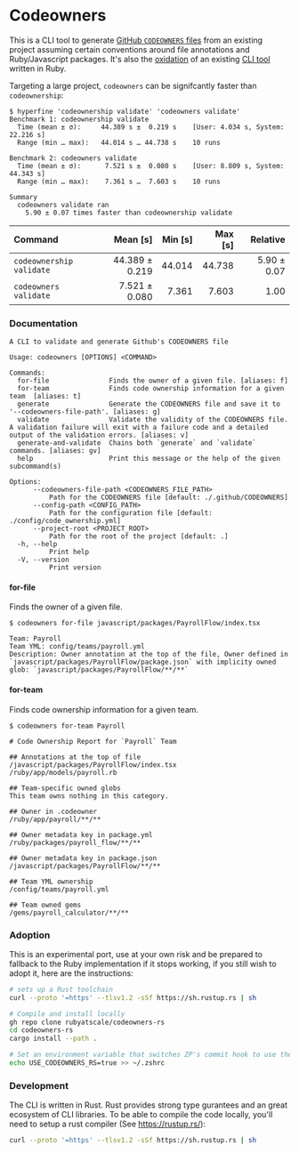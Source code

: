 # Codeowners
This is a CLI tool to generate [GitHub `CODEOWNERS` files](https://docs.github.com/en/repositories/managing-your-repositorys-settings-and-features/customizing-your-repository/about-code-owners) from an existing project assuming certain conventions around file annotations and Ruby/Javascript packages.
It's also the [oxidation](https://wiki.mozilla.org/Oxidation) of an existing [CLI tool](https://github.com/rubyatscale/code_ownership) written in Ruby.

Targeting a large project, `codeowners` can be signifcantly faster than `codeownership`:

``` text
$ hyperfine 'codeownership validate' 'codeowners validate'
Benchmark 1: codeownership validate
  Time (mean ± σ):     44.389 s ±  0.219 s    [User: 4.034 s, System: 22.216 s]
  Range (min … max):   44.014 s … 44.738 s    10 runs

Benchmark 2: codeowners validate
  Time (mean ± σ):      7.521 s ±  0.080 s    [User: 8.809 s, System: 44.343 s]
  Range (min … max):    7.361 s …  7.603 s    10 runs

Summary
  codeowners validate ran
    5.90 ± 0.07 times faster than codeownership validate
```

| Command | Mean [s] | Min [s] | Max [s] | Relative |
|:---|---:|---:|---:|---:|
| `codeownership validate` | 44.389 ± 0.219 | 44.014 | 44.738 | 5.90 ± 0.07 |
| `codeowners validate` | 7.521 ± 0.080 | 7.361 | 7.603 | 1.00 |

### Documentation

```text
A CLI to validate and generate Github's CODEOWNERS file

Usage: codeowners [OPTIONS] <COMMAND>

Commands:
  for-file               Finds the owner of a given file. [aliases: f]
  for-team               Finds code ownership information for a given team  [aliases: t]
  generate               Generate the CODEOWNERS file and save it to '--codeowners-file-path'. [aliases: g]
  validate               Validate the validity of the CODEOWNERS file. A validation failure will exit with a failure code and a detailed output of the validation errors. [aliases: v]
  generate-and-validate  Chains both `generate` and `validate` commands. [aliases: gv]
  help                   Print this message or the help of the given subcommand(s)

Options:
      --codeowners-file-path <CODEOWNERS_FILE_PATH>
          Path for the CODEOWNERS file [default: ./.github/CODEOWNERS]
      --config-path <CONFIG_PATH>
          Path for the configuration file [default: ./config/code_ownership.yml]
      --project-root <PROJECT_ROOT>
          Path for the root of the project [default: .]
  -h, --help
          Print help
  -V, --version
          Print version
```

#### for-file

Finds the owner of a given file.

``` text
$ codeowners for-file javascript/packages/PayrollFlow/index.tsx

Team: Payroll
Team YML: config/teams/payroll.yml
Description: Owner annotation at the top of the file, Owner defined in `javascript/packages/PayrollFlow/package.json` with implicity owned glob: `javascript/packages/PayrollFlow/**/**`

```

#### for-team

Finds code ownership information for a given team.

``` text
$ codeowners for-team Payroll

# Code Ownership Report for `Payroll` Team

## Annotations at the top of file
/javascript/packages/PayrollFlow/index.tsx
/ruby/app/models/payroll.rb

## Team-specific owned globs
This team owns nothing in this category.

## Owner in .codeowner
/ruby/app/payroll/**/**

## Owner metadata key in package.yml
/ruby/packages/payroll_flow/**/**

## Owner metadata key in package.json
/javascript/packages/PayrollFlow/**/**

## Team YML ownership
/config/teams/payroll.yml

## Team owned gems
/gems/payroll_calculator/**/**
```


### Adoption
This is an experimental port, use at your own risk and be prepared to fallback to the Ruby implementation if it stops working, if you still wish to adopt it, here are the instructions:

```bash
# sets up a Rust toolchain
curl --proto '=https' --tlsv1.2 -sSf https://sh.rustup.rs | sh

# Compile and install locally
gh repo clone rubyatscale/codeowners-rs
cd codeowners-rs
cargo install --path .

# Set an environment variable that switches ZP's commit hook to use the globally installed binary
echo USE_CODEOWNERS_RS=true >> ~/.zshrc
```

### Development
The CLI is written in Rust. Rust provides strong type gurantees and an great ecosystem of CLI libraries. To be able to compile the code locally, you'll need to setup a rust compiler (See https://rustup.rs/):

```bash
curl --proto '=https' --tlsv1.2 -sSf https://sh.rustup.rs | sh
```
